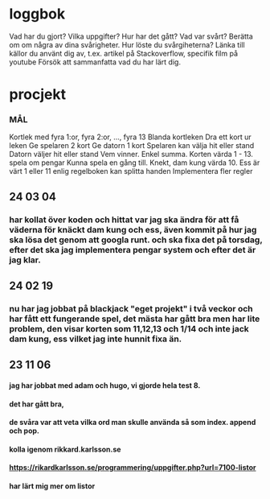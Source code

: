 loggbok
===========
Vad har du gjort? Vilka uppgifter?
Hur har det gått?
Vad var svårt? Berätta om om några av dina svårigheter.
Hur löste du svårgiheterna?
Länka till källor du använt dig av, t.ex. artikel på Stackoverflow, specifik film på youtube
Försök att sammanfatta vad du har lärt dig.

# procjekt

### MÅL
Kortlek med fyra 1:or, fyra 2:or, ..., fyra 13
Blanda kortleken
Dra ett kort ur leken
Ge spelaren 2 kort
Ge datorn 1 kort
Spelaren kan välja hit eller stand
Datorn väljer hit eller stand
Vem vinner. Enkel summa. Korten värda 1 - 13.
spela om pengar
Kunna spela en gång till.
Knekt, dam kung värda 10.
Ess är värt 1 eller 11 enlig regelboken
kan splitta handen
Implementera fler regler


24 03 04
----------
### har kollat över koden och hittat var jag ska ändra för att få väderna för knäckt dam kung och ess, även kommit på hur jag ska lösa det genom att googla runt. och ska fixa det på torsdag, efter det ska jag implementera pengar system och efter det är jag klar.


24 02 19
----------
### nu har jag jobbat på blackjack "eget projekt" i två veckor och har fått ett fungerande spel, det mästa har gått bra men har lite problem, den visar korten som 11,12,13 och 1/14 och inte jack dam kung, ess vilket jag inte hunnit fixa än.


23 11 06
----------
#### jag har jobbat med adam och hugo, vi gjorde hela test 8.
#### det har gått bra,
#### de svåra var att veta vilka ord man skulle använda så som index. append och pop.
#### kolla igenom rikkard.karlsson.se
#### https://rikardkarlsson.se/programmering/uppgifter.php?url=7100-listor
#### har lärt mig mer om listor



